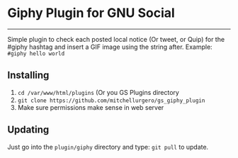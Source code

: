 # Giphy Plugin for GNU Social
------------------------------
Simple plugin to check each posted local notice (Or tweet, or Quip) for the #giphy hashtag and insert a GIF image using the string after.
Example: `#giphy hello world` 

## Installing

1. `cd /var/www/html/plugins` (Or you GS Plugins directory
2. `git clone https://github.com/mitchellurgero/gs_giphy_plugin`
3. Make sure permissions make sense in web server

## Updating

Just go into the `plugin/giphy` directory and type: `git pull` to update.